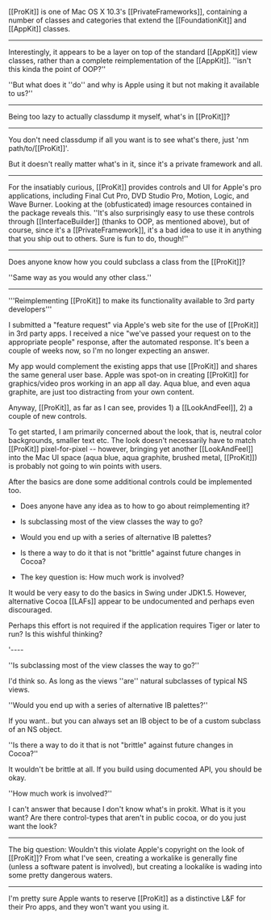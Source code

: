 

[[ProKit]] is one of Mac OS X 10.3's [[PrivateFrameworks]], containing a number of classes and categories that extend the [[FoundationKit]] and [[AppKit]] classes.

----

Interestingly, it appears to be a layer on top of the standard [[AppKit]] view classes, rather than a complete reimplementation of the [[AppKit]]. ''isn't this kinda the point of OOP?''

''But what does it ''do'' and why is Apple using it but not making it available to us?''

----

Being too lazy to actually classdump it myself, what's in [[ProKit]]?

----

You don't need classdump if all you want is to see what's there, just 'nm path/to/[[ProKit]]'.

But it doesn't really matter what's in it, since it's a private framework and all.

----

For the insatiably curious, [[ProKit]] provides controls and UI for Apple's pro applications, including Final Cut Pro, DVD Studio Pro, Motion, Logic, and Wave Burner. Looking at the (obfusticated) image resources contained in the package reveals this. ''It's also surprisingly easy to use these controls through [[InterfaceBuilder]] (thanks to OOP, as mentioned above), but of course, since it's a [[PrivateFramework]], it's a bad idea to use it in anything that you ship out to others. Sure is fun to do, though!''

----

Does anyone know how you could subclass a class from the [[ProKit]]?

''Same way as you would any other class.''

----

'''Reimplementing [[ProKit]] to make its functionality available to 3rd party developers'''

I submitted a "feature request" via Apple's web site for the use of [[ProKit]] in 3rd party apps. I received a nice "we've passed your request on to the appropriate people" response, after the automated response. It's been a couple of weeks now, so I'm no longer expecting an answer. 

My app would complement the existing apps that use [[ProKit]] and shares the same general user base.
Apple was spot-on in creating [[ProKit]] for graphics/video pros working in an app all day.
Aqua blue, and even aqua graphite, are just too distracting from your own content.

Anyway, [[ProKit]], as far as I can see, provides 1) a [[LookAndFeel]], 2) a couple of new controls.

To get started, I am primarily concerned about the look, that is, neutral color backgrounds, smaller text etc.
The look doesn't necessarily have to match [[ProKit]] pixel-for-pixel -- however, bringing yet another [[LookAndFeel]] into the Mac UI space (aqua blue, aqua graphite, brushed metal, [[ProKit]]) is probably not going to win points with users.

After the basics are done some additional controls could be implemented too.

 
 * Does anyone have any idea as to how to go about reimplementing it?
 * Is subclassing most of the view classes the way to go?
 * Would you end up with a series of alternative IB palettes?
 * Is there a way to do it that is not "brittle" against future changes in Cocoa?

 * The key question is: How much work is involved?
 

It would be very easy to do the basics in Swing under JDK1.5. However, alternative Cocoa [[LAFs]] appear to be undocumented and perhaps even discouraged.

Perhaps this effort is not required if the application requires Tiger or later to run? Is this wishful thinking?

'----

''Is subclassing most of the view classes the way to go?''

I'd think so.  As long as the views ''are'' natural subclasses of typical NS views.

''Would you end up with a series of alternative IB palettes?''

If you want.. but you can always set an IB object to be of a custom subclass of an NS object.  

''Is there a way to do it that is not "brittle" against future changes in Cocoa?''

It wouldn't be brittle at all.  If you build using documented API, you should be okay.

''How much work is involved?''

I can't answer that because I don't know what's in prokit.  What is it you want?  Are there control-types that aren't in public cocoa, or do you just want the look?

----

The big question: Wouldn't this violate Apple's copyright on the look of [[ProKit]]? From what I've seen, creating a workalike is generally fine (unless a software patent is involved), but creating a lookalike is wading into some pretty dangerous waters.

----

I'm pretty sure Apple wants to reserve [[ProKit]] as a distinctive L&F for their Pro apps, and they won't want you using it.